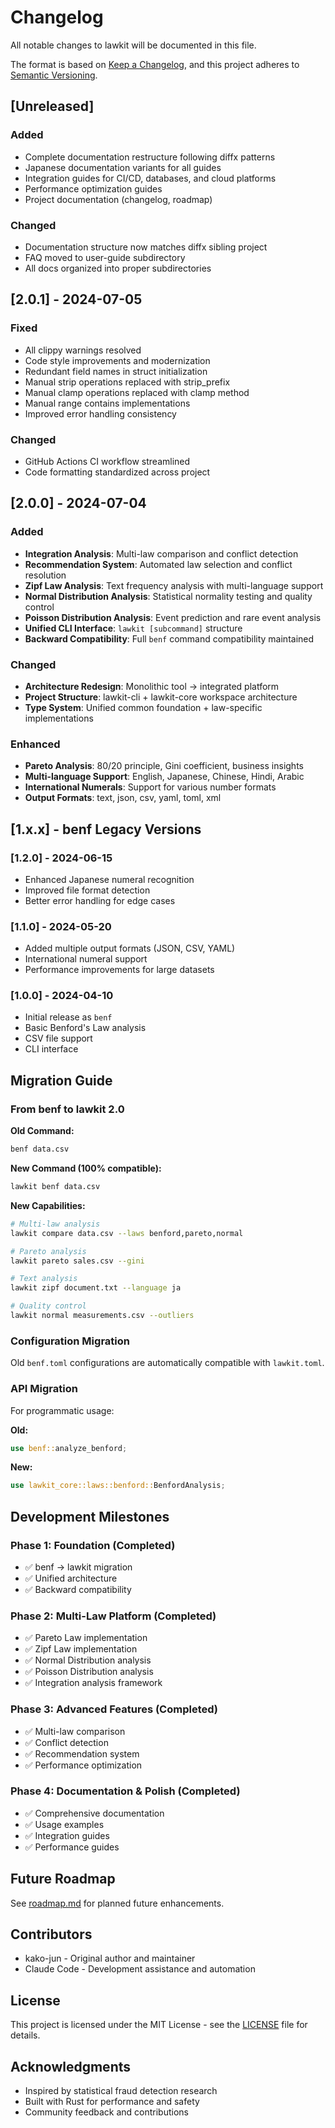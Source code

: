 # Changelog

All notable changes to lawkit will be documented in this file.

The format is based on [Keep a Changelog](https://keepachangelog.com/en/1.0.0/),
and this project adheres to [Semantic Versioning](https://semver.org/spec/v2.0.0.html).

## [Unreleased]

### Added
- Complete documentation restructure following diffx patterns
- Japanese documentation variants for all guides
- Integration guides for CI/CD, databases, and cloud platforms
- Performance optimization guides
- Project documentation (changelog, roadmap)

### Changed
- Documentation structure now matches diffx sibling project
- FAQ moved to user-guide subdirectory
- All docs organized into proper subdirectories

## [2.0.1] - 2024-07-05

### Fixed
- All clippy warnings resolved
- Code style improvements and modernization
- Redundant field names in struct initialization
- Manual strip operations replaced with strip_prefix
- Manual clamp operations replaced with clamp method
- Manual range contains implementations
- Improved error handling consistency

### Changed
- GitHub Actions CI workflow streamlined
- Code formatting standardized across project

## [2.0.0] - 2024-07-04

### Added
- **Integration Analysis**: Multi-law comparison and conflict detection
- **Recommendation System**: Automated law selection and conflict resolution
- **Zipf Law Analysis**: Text frequency analysis with multi-language support
- **Normal Distribution Analysis**: Statistical normality testing and quality control
- **Poisson Distribution Analysis**: Event prediction and rare event analysis
- **Unified CLI Interface**: `lawkit [subcommand]` structure
- **Backward Compatibility**: Full `benf` command compatibility maintained

### Changed
- **Architecture Redesign**: Monolithic tool → integrated platform
- **Project Structure**: lawkit-cli + lawkit-core workspace architecture
- **Type System**: Unified common foundation + law-specific implementations

### Enhanced
- **Pareto Analysis**: 80/20 principle, Gini coefficient, business insights
- **Multi-language Support**: English, Japanese, Chinese, Hindi, Arabic
- **International Numerals**: Support for various number formats
- **Output Formats**: text, json, csv, yaml, toml, xml

## [1.x.x] - benf Legacy Versions

### [1.2.0] - 2024-06-15
- Enhanced Japanese numeral recognition
- Improved file format detection
- Better error handling for edge cases

### [1.1.0] - 2024-05-20
- Added multiple output formats (JSON, CSV, YAML)
- International numeral support
- Performance improvements for large datasets

### [1.0.0] - 2024-04-10
- Initial release as `benf`
- Basic Benford's Law analysis
- CSV file support
- CLI interface

## Migration Guide

### From benf to lawkit 2.0

**Old Command:**
```bash
benf data.csv
```

**New Command (100% compatible):**
```bash
lawkit benf data.csv
```

**New Capabilities:**
```bash
# Multi-law analysis
lawkit compare data.csv --laws benford,pareto,normal

# Pareto analysis
lawkit pareto sales.csv --gini

# Text analysis
lawkit zipf document.txt --language ja

# Quality control
lawkit normal measurements.csv --outliers
```

### Configuration Migration

Old `benf.toml` configurations are automatically compatible with `lawkit.toml`.

### API Migration

For programmatic usage:

**Old:**
```rust
use benf::analyze_benford;
```

**New:**
```rust
use lawkit_core::laws::benford::BenfordAnalysis;
```

## Development Milestones

### Phase 1: Foundation (Completed)
- ✅ benf → lawkit migration
- ✅ Unified architecture
- ✅ Backward compatibility

### Phase 2: Multi-Law Platform (Completed)
- ✅ Pareto Law implementation
- ✅ Zipf Law implementation  
- ✅ Normal Distribution analysis
- ✅ Poisson Distribution analysis
- ✅ Integration analysis framework

### Phase 3: Advanced Features (Completed)
- ✅ Multi-law comparison
- ✅ Conflict detection
- ✅ Recommendation system
- ✅ Performance optimization

### Phase 4: Documentation & Polish (Completed)
- ✅ Comprehensive documentation
- ✅ Usage examples
- ✅ Integration guides
- ✅ Performance guides

## Future Roadmap

See [roadmap.md](roadmap.md) for planned future enhancements.

## Contributors

- kako-jun - Original author and maintainer
- Claude Code - Development assistance and automation

## License

This project is licensed under the MIT License - see the [LICENSE](../LICENSE) file for details.

## Acknowledgments

- Inspired by statistical fraud detection research
- Built with Rust for performance and safety
- Community feedback and contributions